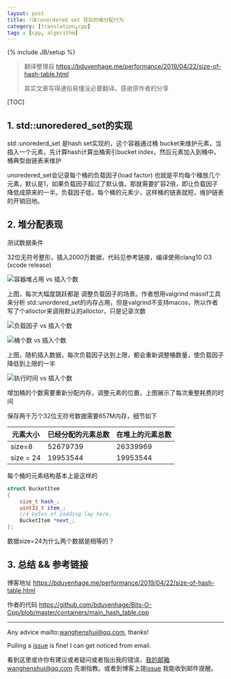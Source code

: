 ```yaml
---
layout: post
title: (译)unordered set 背后的堆分配行为
category: [translation,cpp]
tags : [cpp, algorithm]
---
```

{% include JB/setup %}

> 翻译整理自 https://bduvenhage.me/performance/2019/04/22/size-of-hash-table.html
>
> 其实文章写得通俗易懂没必要翻译。感谢原作者的分享

[TOC]



## 1.  std::unoredered_set的实现

std::unorederd_set 是hash set实现的，这个容器通过桶 bucket来维护元素，当插入一个元素，先计算hash计算出桶索引bucket index，然后元素加入到桶中。桶典型由链表来维护

unoredered_set会记录每个桶的负载因子(load factor) 也就是平均每个桶放几个元素，默认是1，如果负载因子超过了默认值，那就需要扩容2倍，即让负载因子降低成原来的一半。负载因子低，每个桶的元素少，这样桶的链表就短，维护链表的开销旧地。



## 2. 堆分配表现

测试数据条件

32位无符号整形，插入2000万数据，代码见参考链接，编译使用clang10 O3 (xcode release)



![容器堆占用 vs 插入个数](https://bduvenhage.me/assets/images/unordered_set_heap_size.png)

上图，每次大幅度跳跃都是 调整负载因子的场景。作者想用valgrind massif工具来分析 std::unordered_set的内存占用，但是valgrind不支持macos，所以作者写了个alloctor来调用默认的alloctor，只是记录次数





![负载因子 vs 插入个数](https://bduvenhage.me/assets/images/unordered_set_load_factor.png)



![桶个数 vs 插入个数](https://bduvenhage.me/assets/images/unordered_set_buckets.png)



上图，随机插入数据，每次负载因子达到上限，都会重新调整桶数量，使负载因子降低到上限的一半





![执行时间 vs 插入个数](https://bduvenhage.me/assets/images/unordered_set_running_time.png)



增加桶的个数需要重新分配内存，调整元素的位置，上图展示了每次重整耗费的时间



保存两千万个32位无符号数据需要657M内存，细节如下

| 元素大小  | 已经分配的元素总数 | 在堆上的元素总数 |
| --------- | ------------------ | ---------------- |
| size=8    | 52679739           | 26339969         |
| size = 24 | 19953544           | 19953544         |

每个桶的元素结构基本上是这样的

```c++
struct BucketItem
{
    size_t hash_;
    uint32_t item_; 
    //4 bytes of padding lay here.
    BucketItem *next_;
};
```

数据size=24为什么两个数据是相等的？

## 3. 总结 && 参考链接



 博客地址 https://bduvenhage.me/performance/2019/04/22/size-of-hash-table.html

作者的代码 https://github.com/bduvenhage/Bits-O-Cpp/blob/master/containers/main_hash_table.cpp

---

Any advice mailto:wanghenshui@qq.com, thanks! 

Pulling a [issue](https://github.com/wanghenshui/wanghenshui.github.io/issues/new) is fine! I can get noticed from email.

看到这里或许你有建议或者疑问或者指出我的错误，我的邮箱wanghenshui@qq.com 先谢指教。或者到博客上提[issue](https://github.com/wanghenshui/wanghenshui.github.io/issues/new) 我能收到邮件提醒。